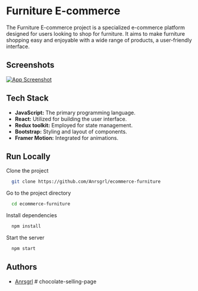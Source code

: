 
# Furniture E-commerce

The Furniture E-commerce project is a specialized e-commerce platform designed for users looking to shop for furniture. It aims to make furniture shopping easy and enjoyable with a wide range of products, a user-friendly interface.




## Screenshots

[![App Screenshot](./public/furniture-screenshot.png)](https://ecommerce-furniture-anrsgrl.netlify.app/)

## Tech Stack
- **JavaScript:** The primary programming language.
- **React:** Utilized for building the user interface.
- **Redux toolkit:** Employed for state management.
- **Bootstrap:** Styling and layout of components.
- **Framer Motion:** Integrated for animations.


## Run Locally

Clone the project

```bash
  git clone https://github.com/Anrsgrl/ecommerce-furniture
```

Go to the project directory

```bash
  cd ecommerce-furniture
```

Install dependencies

```bash
  npm install
```

Start the server

```bash
  npm start
```


## Authors

- [Anrsgrl](https://www.github.com/Anrsgrl)
#   c h o c o l a t e - s e l l i n g - p a g e  
 